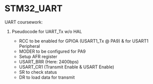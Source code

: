 # STM32_UART
UART coursework:

1) Pseudocode for UART_Tx w/o HAL

   - RCC to be enabled for GPIOA (USART1_Tx @ PA9) & for USART1 Peripheral  
   - MODER to be configured for PA9     
   - Setup AFR register   
   - USART_BRR (Here: 2400bps)   
   - USART_CR1 (Transmit Enable & USART Enable)   
   - SR to check status   
   - DR to load data for transmit  
